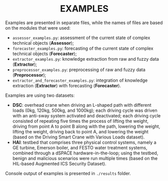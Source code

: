 <h1 align="center">EXAMPLES</h1>

<p align="left">
Examples are presented in separate files, while the names of files are based on the modules that were used:

- ```assessor_examples.py```: assessment of the current state of complex technical objects (**Assessor**);
- ```forecaster_examples.py```: forecasting of the current state of complex technical objects (**Forecaster**);
- ```extractor_examples.py```: knowledge extraction from raw and fuzzy data (**Extractor**);
- ```preprocessor_examples.py```: preprocessing of raw and fuzzy data (**Preprocessor**);
- ```extractor_and_forecaster_examples.py```: integration of knowledge extraction (**Extractor**) with forecasting (**Forecaster**).

Examples are using two datasets:
- **DSC**: overhead crane when driving an L-shaped path with different loads (0kg, 120kg, 500kg, and 1000kg); each driving cycle was driven with an anti-sway system activated and deactivated; each driving cycle consisted of repeating five times the process of lifting the weight, driving from point A to point B along with the path, lowering the weight, lifting the weight, driving back to point A, and lowering the weight (based on the Driving Smart Crane with Various Loads dataset).
- **HAI**: testbed that comprises three physical control systems, namely a GE turbine, Emerson boiler, and FESTO water treatment systems, combined through a dSPACE hardware-in-the-loop; using the testbed, benign and malicious scenarios were run multiple times (based on the HIL-based Augmented ICS Security Dataset).

Console output of examples is presented in ```./results``` folder.
</p>